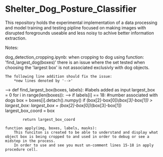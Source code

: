 # Shelter_Dog_Posture_Classifier
 This repository holds the experimental implementation of a data processing and model training and testing pipline focused on making images with disrupted foregrounds useable and less noisy to achive better information extraction.

Notes:

dog_detection_cropping.ipynb:
    when cropping to dog using function:
            'find_largest_dog(boxes)'
    there is an issue where the set tested when choosing the 'largest box' is not associated exclusivly with dog objects.  
    
    The following line addition should fix the issue:
        *new lines denoted by '-->'
    
-->     def find_largest_box(boxes, labels): #labels added as input
            largest_box = 0
            for i in range(len(boxes)):
-->             if labels[i] == 18: #number associated with dogs
                    box = boxes[i].detach().numpy()
                    if (box[2]-box[0])*(box[3]-box[1]) > largest_box:
                        largest_box = (box[2]-box[0])*(box[3]-box[1])
                        largest_box_coord = box

            return largest_box_coord

    function apply(img, boxes, labels, masks):
        This funciton is created to be able to understand and display what object box is being cropped to and used in order to debug or see a midstep in the process.  
        In order to use and see you must un-comment lines 15-18 in apply procedure cell.

    
    